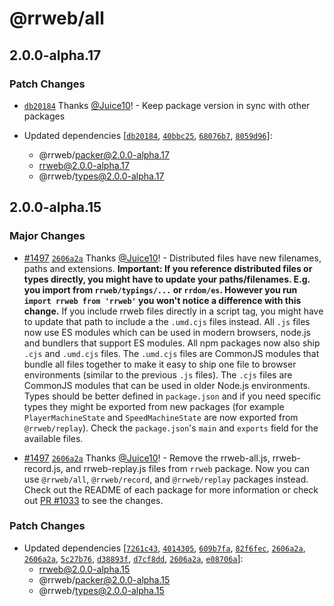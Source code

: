 # @rrweb/all

## 2.0.0-alpha.17

### Patch Changes

- [`db20184`](https://github.com/rrweb-io/rrweb/commit/db201841accd2b5df3cd7c88779aa62ab158501c) Thanks [@Juice10](https://github.com/Juice10)! - Keep package version in sync with other packages

- Updated dependencies [[`db20184`](https://github.com/rrweb-io/rrweb/commit/db201841accd2b5df3cd7c88779aa62ab158501c), [`40bbc25`](https://github.com/rrweb-io/rrweb/commit/40bbc25fc287badc317a53f2d3f21b1c9f2b211b), [`68076b7`](https://github.com/rrweb-io/rrweb/commit/68076b724ff19d198d4f351a05063b85e1705a8c), [`8059d96`](https://github.com/rrweb-io/rrweb/commit/8059d9695146626b102b2059a3a9b932d5f598f6)]:
  - @rrweb/packer@2.0.0-alpha.17
  - rrweb@2.0.0-alpha.17
  - @rrweb/types@2.0.0-alpha.17

## 2.0.0-alpha.15

### Major Changes

- [#1497](https://github.com/rrweb-io/rrweb/pull/1497) [`2606a2a`](https://github.com/rrweb-io/rrweb/commit/2606a2a28f2a6d897b8ae4ea3ec40ef0eeacbfaf) Thanks [@Juice10](https://github.com/Juice10)! - Distributed files have new filenames, paths and extensions. **Important: If you reference distributed files or types directly, you might have to update your paths/filenames. E.g. you import from `rrweb/typings/...` or `rrdom/es`. However you run `import rrweb from 'rrweb'` you won't notice a difference with this change.** If you include rrweb files directly in a script tag, you might have to update that path to include a the `.umd.cjs` files instead. All `.js` files now use ES modules which can be used in modern browsers, node.js and bundlers that support ES modules. All npm packages now also ship `.cjs` and `.umd.cjs` files. The `.umd.cjs` files are CommonJS modules that bundle all files together to make it easy to ship one file to browser environments (similar to the previous `.js` files). The `.cjs` files are CommonJS modules that can be used in older Node.js environments. Types should be better defined in `package.json` and if you need specific types they might be exported from new packages (for example `PlayerMachineState` and `SpeedMachineState` are now exported from `@rrweb/replay`). Check the `package.json`'s `main` and `exports` field for the available files.

- [#1497](https://github.com/rrweb-io/rrweb/pull/1497) [`2606a2a`](https://github.com/rrweb-io/rrweb/commit/2606a2a28f2a6d897b8ae4ea3ec40ef0eeacbfaf) Thanks [@Juice10](https://github.com/Juice10)! - Remove the rrweb-all.js, rrweb-record.js, and rrweb-replay.js files from `rrweb` package. Now you can use `@rrweb/all`, `@rrweb/record`, and `@rrweb/replay` packages instead. Check out the README of each package for more information or check out [PR #1033](https://github.com/rrweb-io/rrweb/pull/1033) to see the changes.

### Patch Changes

- Updated dependencies [[`7261c43`](https://github.com/rrweb-io/rrweb/commit/7261c43f60973e88325edf832e4d0e057fbff0ae), [`4014305`](https://github.com/rrweb-io/rrweb/commit/40143059446cee5c042c007b1c2e976f36e172f5), [`609b7fa`](https://github.com/rrweb-io/rrweb/commit/609b7fac79a552f746dc880a28927dee382cd082), [`82f6fec`](https://github.com/rrweb-io/rrweb/commit/82f6fecf36413ecbc994a510144487f1de20d1d5), [`2606a2a`](https://github.com/rrweb-io/rrweb/commit/2606a2a28f2a6d897b8ae4ea3ec40ef0eeacbfaf), [`2606a2a`](https://github.com/rrweb-io/rrweb/commit/2606a2a28f2a6d897b8ae4ea3ec40ef0eeacbfaf), [`5c27b76`](https://github.com/rrweb-io/rrweb/commit/5c27b763192bda9dd91806f95df7c1cd0ab083a6), [`d38893f`](https://github.com/rrweb-io/rrweb/commit/d38893f6338facf331fd1f6e63c121120b81177d), [`d7cf8dd`](https://github.com/rrweb-io/rrweb/commit/d7cf8dd07547f6fb22ef82e341a88357c4053bd3), [`2606a2a`](https://github.com/rrweb-io/rrweb/commit/2606a2a28f2a6d897b8ae4ea3ec40ef0eeacbfaf), [`e08706a`](https://github.com/rrweb-io/rrweb/commit/e08706ae60268b6eb05c6292ef948c71bd423ce3)]:
  - rrweb@2.0.0-alpha.15
  - @rrweb/packer@2.0.0-alpha.15
  - @rrweb/types@2.0.0-alpha.15
